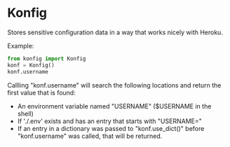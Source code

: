 Konfig
======

Stores sensitive configuration data in a way that works nicely with Heroku.

Example:

```python
from konfig import Konfig
konf = Konfig()
konf.username
```


Callling "konf.username" will search
the following locations and return the first value that is found:
* An environment variable named "USERNAME" ($USERNAME in the shell)
* If './.env' exists and has an entry that starts with "USERNAME="
* If an entry in a dictionary was passed to "konf.use_dict()" before
  "konf.username" was called, that will be returned.
